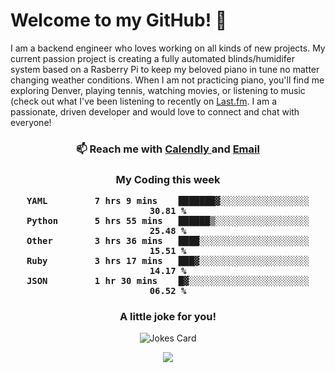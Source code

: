 <h1> Welcome to my GitHub! 👋 </h1>


  I am a backend engineer who loves working on all kinds of new projects. My current passion project is creating a fully automated blinds/humidifer system based on a Rasberry Pi to keep my beloved piano in tune no matter changing weather conditions. When I am not practicing piano, you'll find me exploring Denver, playing tennis, watching movies, or listening to music (check out what I've been listening to recently on [Last.fm](https://www.last.fm/user/mballa000). I am a passionate, driven developer and would love to connect and chat with everyone!

<h3 align = "center"> 📫 Reach me with <a href = "https://calendly.com/msbrandt00/30min"> Calendly </a> and <a href="mailto:msbrandt00@gmail.com">Email</a> 
 </h3>


 
<div align = "center"
[![Anurag's GitHub stats](https://github-readme-stats.vercel.app/api?username=mbrandt00)](https://github.com/anuraghazra/github-readme-stats)
          </div>
<h3 align="center">
  My Coding this week
<!--START_SECTION:waka-->

```text
YAML         7 hrs 9 mins    ███████▓░░░░░░░░░░░░░░░░░   30.81 %
Python       5 hrs 55 mins   ██████▒░░░░░░░░░░░░░░░░░░   25.48 %
Other        3 hrs 36 mins   ████░░░░░░░░░░░░░░░░░░░░░   15.51 %
Ruby         3 hrs 17 mins   ███▓░░░░░░░░░░░░░░░░░░░░░   14.17 %
JSON         1 hr 30 mins    █▓░░░░░░░░░░░░░░░░░░░░░░░   06.52 %
```

<!--END_SECTION:waka-->

### A little joke for you!

![Jokes Card](https://readme-jokes.vercel.app/api?hideBorder)

<a href="https://www.linkedin.com/in/mbrandt00/"><img src="https://img.shields.io/badge/linkedin-%230077B5.svg?&style=for-the-badge&logo=linkedin&logoColor=white" /></a>
